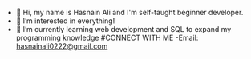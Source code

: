- 👋 Hi, my name is Hasnain Ali and I'm self-taught beginner developer. 
- 👀 I’m interested in everything!
- 🌱 I’m currently learning web development and SQL to expand my programming knowledge
#CONNECT WITH ME
-Email: hasnainali0222@gmail.com
 


